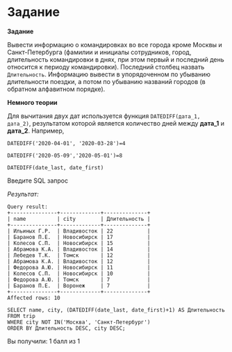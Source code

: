 # Задание

**Задание**

Вывести информацию о командировках во все города кроме Москвы и Санкт-Петербурга (фамилии и инициалы сотрудников, город, длительность командировки в днях, при этом первый и последний день относится к периоду командировки). Последний столбец назвать `Длительность`. Информацию вывести в упорядоченном по убыванию длительности поездки, а потом по убыванию названий городов (в обратном алфавитном порядке).

**Немного теории**

Для вычитания двух дат используется функция `DATEDIFF(дата_1, дата_2)`, результатом которой является количество дней между **дата_1** и **дата_2**. Например,

```mysql
DATEDIFF('2020-04-01', '2020-03-28')=4

DATEDIFF('2020-05-09','2020-05-01')=8

DATEDIFF(date_last, date_first)
```

Введите SQL запрос

*Результат:*

```mysql
Query result:
+---------------+-------------+--------------+
| name          | city        | Длительность |
+---------------+-------------+--------------+
| Ильиных Г.Р.  | Владивосток | 22           |
| Баранов П.Е.  | Новосибирск | 17           |
| Колесов С.П.  | Новосибирск | 15           |
| Абрамова К.А. | Владивосток | 14           |
| Лебедев Т.К.  | Томск       | 12           |
| Абрамова К.А. | Владивосток | 12           |
| Федорова А.Ю. | Новосибирск | 11           |
| Колесов С.П.  | Новосибирск | 10           |
| Федорова А.Ю. | Томск       | 7            |
| Баранов П.Е.  | Воронеж     | 7            |
+---------------+-------------+--------------+
Affected rows: 10
```

```mysql
SELECT name, city, (DATEDIFF(date_last, date_first)+1) AS Длительность
FROM trip
WHERE city NOT IN('Москва', 'Санкт-Петербург')
ORDER BY Длительность DESC, city DESC;
```

Вы получили: 1 балл из 1
